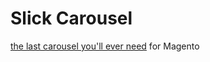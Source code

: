 # Slick Carousel

[the last carousel you'll ever need][slick_homepage] for Magento

[slick_homepage]: https://github.com/kenwheeler/slick
